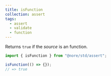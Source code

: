 ```yaml
---
title: isFunction
collection: assert
tags:
  - assert
  - validate
  - function
---
```


Returns `true` if the _source_ is an function.

```js
import { isFunction } from "@nore/std/assert";

isFunction(() => {});
// => true
```
